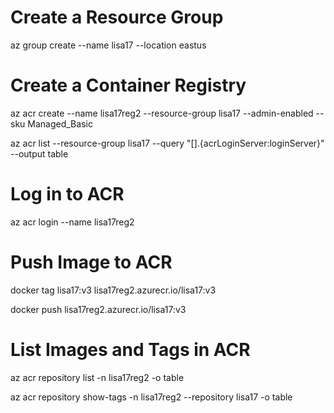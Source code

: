 # Create a Resource Group

az group create --name lisa17 --location eastus

# Create a Container Registry

az acr create --name lisa17reg2 --resource-group lisa17 --admin-enabled --sku Managed_Basic

az acr list --resource-group lisa17 --query "[].{acrLoginServer:loginServer}" --output table

# Log in to ACR

az acr login --name lisa17reg2

# Push Image to ACR

docker tag lisa17:v3 lisa17reg2.azurecr.io/lisa17:v3

docker push lisa17reg2.azurecr.io/lisa17:v3

# List Images and Tags in ACR

az acr repository list -n lisa17reg2 -o table

az acr repository show-tags -n lisa17reg2 --repository lisa17 -o table

